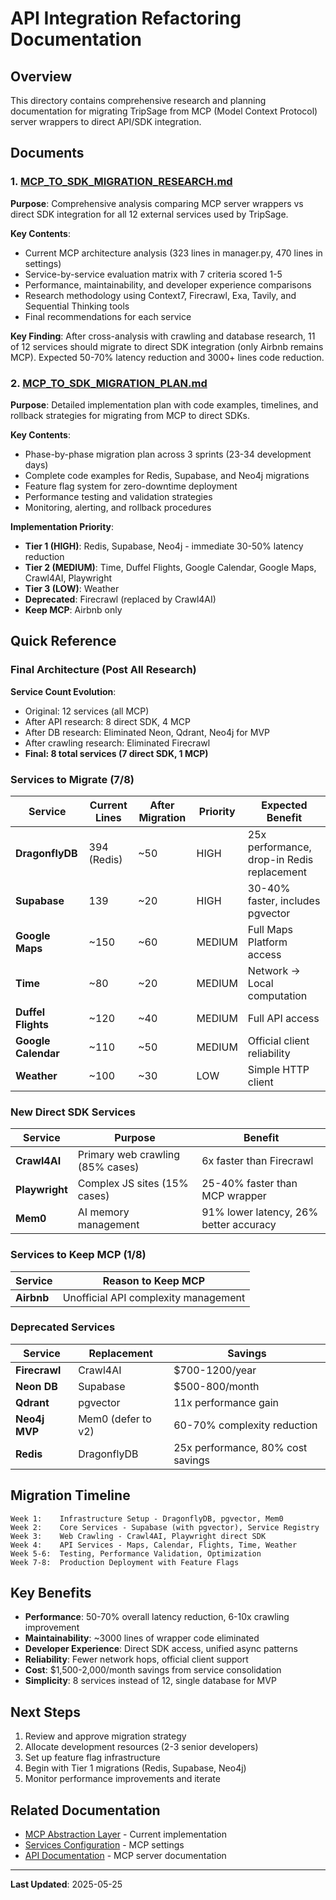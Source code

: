 # API Integration Refactoring Documentation

## Overview

This directory contains comprehensive research and planning documentation for
migrating TripSage from MCP (Model Context Protocol) server wrappers to direct
API/SDK integration.

## Documents

### 1. [MCP_TO_SDK_MIGRATION_RESEARCH.md](./MCP_TO_SDK_MIGRATION_RESEARCH.md)

**Purpose**: Comprehensive analysis comparing MCP server wrappers vs direct SDK
integration for all 12 external services used by TripSage.

**Key Contents**:

- Current MCP architecture analysis (323 lines in manager.py, 470 lines in settings)
- Service-by-service evaluation matrix with 7 criteria scored 1-5
- Performance, maintainability, and developer experience comparisons
- Research methodology using Context7, Firecrawl, Exa, Tavily, and Sequential
  Thinking tools
- Final recommendations for each service

**Key Finding**: After cross-analysis with crawling and database research, 11 of 12 
services should migrate to direct SDK integration (only Airbnb remains MCP). 
Expected 50-70% latency reduction and 3000+ lines code reduction.

### 2. [MCP_TO_SDK_MIGRATION_PLAN.md](./MCP_TO_SDK_MIGRATION_PLAN.md)

**Purpose**: Detailed implementation plan with code examples, timelines, and
rollback strategies for migrating from MCP to direct SDKs.

**Key Contents**:

- Phase-by-phase migration plan across 3 sprints (23-34 development days)
- Complete code examples for Redis, Supabase, and Neo4j migrations
- Feature flag system for zero-downtime deployment
- Performance testing and validation strategies
- Monitoring, alerting, and rollback procedures

**Implementation Priority**:

- **Tier 1 (HIGH)**: Redis, Supabase, Neo4j - immediate 30-50% latency reduction
- **Tier 2 (MEDIUM)**: Time, Duffel Flights, Google Calendar, Google Maps, Crawl4AI, Playwright
- **Tier 3 (LOW)**: Weather
- **Deprecated**: Firecrawl (replaced by Crawl4AI)
- **Keep MCP**: Airbnb only

## Quick Reference

### Final Architecture (Post All Research)

**Service Count Evolution**:
- Original: 12 services (all MCP)
- After API research: 8 direct SDK, 4 MCP
- After DB research: Eliminated Neon, Qdrant, Neo4j for MVP
- After crawling research: Eliminated Firecrawl
- **Final: 8 total services (7 direct SDK, 1 MCP)**

### Services to Migrate (7/8)

| Service             | Current Lines | After Migration | Priority | Expected Benefit                       |
| ------------------- | ------------- | --------------- | -------- | -------------------------------------- |
| **DragonflyDB**     | 394 (Redis)   | ~50             | HIGH     | 25x performance, drop-in Redis replacement |
| **Supabase**        | 139           | ~20             | HIGH     | 30-40% faster, includes pgvector       |
| **Google Maps**     | ~150          | ~60             | MEDIUM   | Full Maps Platform access              |
| **Time**            | ~80           | ~20             | MEDIUM   | Network → Local computation            |
| **Duffel Flights**  | ~120          | ~40             | MEDIUM   | Full API access                        |
| **Google Calendar** | ~110          | ~50             | MEDIUM   | Official client reliability            |
| **Weather**         | ~100          | ~30             | LOW      | Simple HTTP client                     |

### New Direct SDK Services

| Service        | Purpose                           | Benefit                            |
| -------------- | --------------------------------- | ---------------------------------- |
| **Crawl4AI**   | Primary web crawling (85% cases)  | 6x faster than Firecrawl          |
| **Playwright** | Complex JS sites (15% cases)      | 25-40% faster than MCP wrapper    |
| **Mem0**       | AI memory management              | 91% lower latency, 26% better accuracy |

### Services to Keep MCP (1/8)

| Service    | Reason to Keep MCP                   |
| ---------- | ------------------------------------ |
| **Airbnb** | Unofficial API complexity management |

### Deprecated Services

| Service      | Replacement        | Savings                |
| ------------ | ------------------ | ---------------------- |
| **Firecrawl** | Crawl4AI          | $700-1200/year        |
| **Neon DB**   | Supabase          | $500-800/month        |
| **Qdrant**    | pgvector          | 11x performance gain  |
| **Neo4j MVP** | Mem0 (defer to v2) | 60-70% complexity reduction |
| **Redis**     | DragonflyDB       | 25x performance, 80% cost savings |

## Migration Timeline

```text
Week 1:    Infrastructure Setup - DragonflyDB, pgvector, Mem0
Week 2:    Core Services - Supabase (with pgvector), Service Registry
Week 3:    Web Crawling - Crawl4AI, Playwright direct SDK
Week 4:    API Services - Maps, Calendar, Flights, Time, Weather
Week 5-6:  Testing, Performance Validation, Optimization
Week 7-8:  Production Deployment with Feature Flags
```

## Key Benefits

- **Performance**: 50-70% overall latency reduction, 6-10x crawling improvement
- **Maintainability**: ~3000 lines of wrapper code eliminated
- **Developer Experience**: Direct SDK access, unified async patterns
- **Reliability**: Fewer network hops, official client support
- **Cost**: $1,500-2,000/month savings from service consolidation
- **Simplicity**: 8 services instead of 12, single database for MVP

## Next Steps

1. Review and approve migration strategy
2. Allocate development resources (2-3 senior developers)
3. Set up feature flag infrastructure
4. Begin with Tier 1 migrations (Redis, Supabase, Neo4j)
5. Monitor performance improvements and iterate

## Related Documentation

- [MCP Abstraction Layer](../../../tripsage/mcp_abstraction/) - Current implementation
- [Services Configuration](../../../tripsage/config/mcp_settings.py) - MCP settings
- [API Documentation](../../04_MCP_SERVERS/) - MCP server documentation

---

**Last Updated**: 2025-05-25
